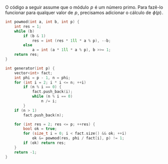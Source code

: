 
O código a seguir assume que o módulo  $p$  é um número primo. Para fazê-lo funcionar para qualquer valor de  $p$ , precisamos adicionar o cálculo de  $\phi (p)$ .

```cpp
int powmod(int a, int b, int p) {
    int res = 1;
    while (b)
        if (b & 1)
            res = int (res * 1ll * a % p), --b;
        else
            a = int (a * 1ll * a % p), b >>= 1;
    return res;
}

int generator(int p) {
    vector<int> fact;
    int phi = p - 1, n = phi;
    for (int i = 2; i * i <= n; ++i)
        if (n % i == 0) {
            fact.push_back(i);
            while (n % i == 0)
                n /= i;
        }
    if (n > 1)
        fact.push_back(n);

    for (int res = 2; res <= p; ++res) {
        bool ok = true;
        for (size_t i = 0; i < fact.size() && ok; ++i)
            ok &= powmod(res, phi / fact[i], p) != 1;
        if (ok) return res;
    }
    return -1;
}
```